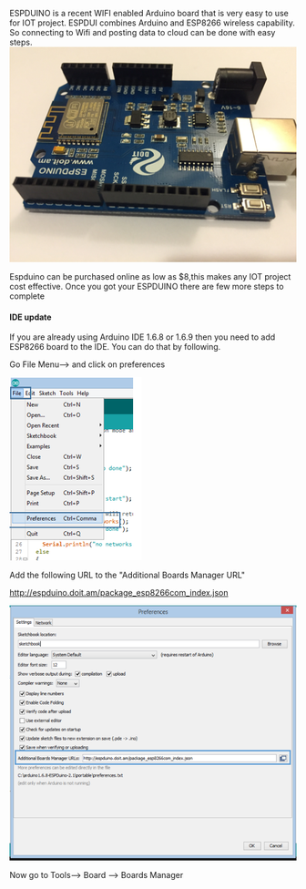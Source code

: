 ESPDUINO is a recent WIFI enabled Arduino board that is very easy to use for IOT project. ESPDUI combines Arduino and ESP8266 wireless capability. So connecting to Wifi and posting data to cloud can be done with easy steps. 
![alt tag](https://github.com/westboroughIOT/hello-wiot-club/blob/master/microcontrollers/ESPDuino/IMG_1137.JPG)

Espduino can be purchased online as low as $8,this makes any IOT project cost effective.
Once you got your ESPDUINO there are few more steps to complete

#### IDE update

If you are already using Arduino IDE 1.6.8 or 1.6.9 then you need to add ESP8266 board to the IDE. 
You can do that by following.

Go  File Menu--> and click on preferences

![alt tag](https://github.com/westboroughIOT/hello-wiot-club/blob/master/microcontrollers/ESPDuino/Path.PNG)

Add the following URL to the  "Additional Boards Manager URL"
 
 http://espduino.doit.am/package_esp8266com_index.json

![alt tag](https://github.com/westboroughIOT/hello-wiot-club/blob/master/microcontrollers/ESPDuino/Preference.PNG)

Now go to Tools--> Board --> Boards Manager




